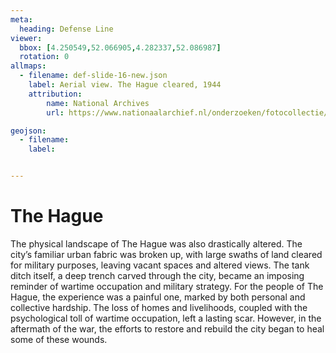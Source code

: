 ```yaml
---
meta:
  heading: Defense Line
viewer:
  bbox: [4.250549,52.066905,4.282337,52.086987]
  rotation: 0
allmaps:
  - filename: def-slide-16-new.json
    label: Aerial view. The Hague cleared, 1944
    attribution: 
        name: National Archives
        url: https://www.nationaalarchief.nl/onderzoeken/fotocollectie/ae30aa28-d0b4-102d-bcf8-003048976d84

geojson:
  - filename: 
    label:


---
```


# The Hague

The physical landscape of The Hague was also drastically altered. The city’s familiar urban fabric was broken up, with large swaths of land cleared for military purposes, leaving vacant spaces and altered views. The tank ditch itself, a deep trench carved through the city, became an imposing reminder of wartime occupation and military strategy. For the people of The Hague, the experience was a painful one, marked by both personal and collective hardship. The loss of homes and livelihoods, coupled with the psychological toll of wartime occupation, left a lasting scar. However, in the aftermath of the war, the efforts to restore and rebuild the city began to heal some of these wounds. 